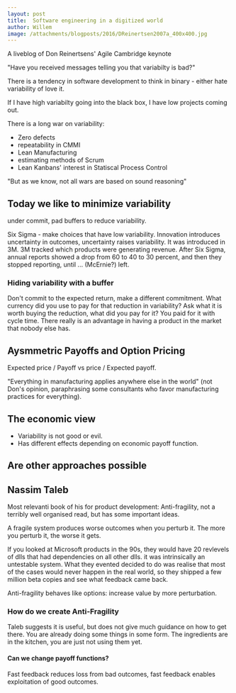 ```yaml
---
layout: post
title:  Software engineering in a digitized world
author: Willem
image: /attachments/blogposts/2016/DReinertsen2007a_400x400.jpg
---
```


A liveblog of Don Reinertsens' Agile Cambridge keynote

"Have you received messages telling you that variabilty is bad?"

There is a tendency in software development to think in binary - either hate variability of love it.

If I have high variabilty going into the black box, I have low projects coming out.

There is a long war on variability:

* Zero defects
* repeatability in CMMI
* Lean Manufacturing
* estimating methods of Scrum
* Lean Kanbans' interest in Statiscal Process Control

"But as we know, not all wars are based on sound reasoning"

## Today we like to minimize variability

under commit, pad buffers to reduce variability.

Six Sigma - make choices that have low variability. Innovation introduces uncertainty in outcomes, uncertainty raises variability. It was introduced in 3M. 3M tracked which products were generating revenue. After Six Sigma, annual reports showed a drop from 60 to 40 to 30 percent, and then they stopped reporting, until ... (McErnie?) left.

### Hiding variability with a buffer

Don't commit to the expected return, make a different commitment. What currency did you use to pay for that reduction in variability? Ask what it is worth buying the reduction, what did you pay for it? You paid for it with cycle time. There really is an advantage in having a product in the market that nobody else has.

## Aysmmetric Payoffs and Option Pricing

Expected price / Payoff vs price / Expected payoff.

"Everything in manufacturing applies anywhere else in the world" (not Don's opinion, paraphrasing some consultants who favor manufacturing practices for everything).

## The economic view

* Variability is not good or evil.
* Has different effects depending on economic payoff function.

## Are other approaches possible

## Nassim Taleb

Most relevanti book of his for product development: Anti-fragility, not a terribly well organised read, but has some important ideas.

A fragile system produces worse outcomes when you perturb it. The more you perturb it, the worse it gets.

If you looked at Microsoft products in the 90s, they would have 20 revlevels of dlls that had dependencies on all other dlls. it was intrinsically an untestable system. What they evented decided to do was realise that most of the cases would never happen in the real world, so they shipped a few million beta copies and see what feedback came back.

Anti-fragility behaves like options: increase value by more perturbation.

### How do we create Anti-Fragility

Taleb suggests it is useful, but does not give much guidance on how to get there. You are already doing some things in some form. The ingredients are in the kitchen, you are just not using them yet.

#### Can we change payoff functions?

Fast feedback reduces loss from bad outcomes, fast feedback enables exploitation of good outcomes.



